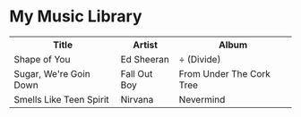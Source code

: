 <html>
  <head>
    <title>My Music Library</title>
  </head>
  <style>
  table {
    width: 100%;
    border-collapse: collapse;
  }
  
  th, td {
    border: 1px solid black;
    padding: 8px;
    text-align: left;
  }
  
  th {
    background-color: #dddddd;
  }
  
  h1 {
    text-align: center;
  }
</style>
  <body>
    <h1>My Music Library</h1>
    <table>
      <tr>
        <th>Title</th>
        <th>Artist</th>
        <th>Album</th>
      </tr>
      <tr>
        <td>Shape of You</td>
        <td>Ed Sheeran</td>
        <td>÷ (Divide)</td>
      </tr>
      <tr>
        <td>Sugar, We're Goin Down</td>
        <td>Fall Out Boy</td>
        <td>From Under The Cork Tree</td>
      </tr>
      <tr>
        <td>Smells Like Teen Spirit</td>
        <td>Nirvana</td>
        <td>Nevermind</td>
      </tr>
    </table>
  </body>
</html>

<script>
  function togglePlaylist() {
    var playlist = document.getElementById("playlist");
    if (playlist.style.display === "none") {
      playlist.style.display = "block";
    } else {
      playlist.style.display = "none";
    }
  }
</script>

